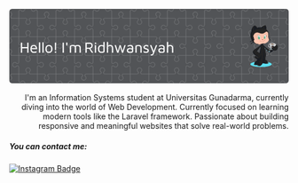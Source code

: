 ![Ridhwansyah](./github-header-image-baru.png)

<div align="right">
I'm an Information Systems student at Universitas Gunadarma, currently diving into the world of Web Development. Currently focused on learning modern tools like the Laravel framework. Passionate about building responsive and meaningful websites that solve real-world problems.  
</div>

##### You can contact me:
[![Instagram Badge](https://img.shields.io/badge/Instagram-E4405F?style=for-the-badge&logo=instagram&logoColor=white)](https://www.instagram.com/wawan_p_s?igsh=MTNlbWdiZzdqODZieA==)


<!--
**ridhwansyah/ridhwansyah** is a ✨ _special_ ✨ repository because its `README.md` (this file) appears on your GitHub profile.

Here are some ideas to get you started:

- 🔭 I’m currently working on ...
- 🌱 I’m currently learning ...
- 👯 I’m looking to collaborate on ...
- 🤔 I’m looking for help with ...
- 💬 Ask me about ...
- 📫 How to reach me: ...
- 😄 Pronouns: ...
- ⚡ Fun fact: ...
-->
